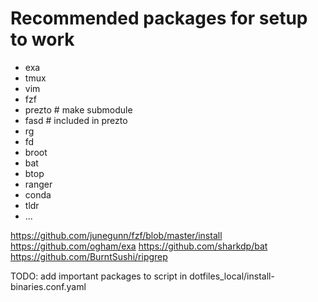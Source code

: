 # Recommended packages for setup to work
- exa
- tmux
- vim
- fzf
- prezto # make submodule
- fasd # included in prezto
- rg
- fd
- broot
- bat
- btop
- ranger
- conda
- tldr
- ...

https://github.com/junegunn/fzf/blob/master/install
https://github.com/ogham/exa
https://github.com/sharkdp/bat
https://github.com/BurntSushi/ripgrep

TODO: add important packages to script in dotfiles_local/install-binaries.conf.yaml
